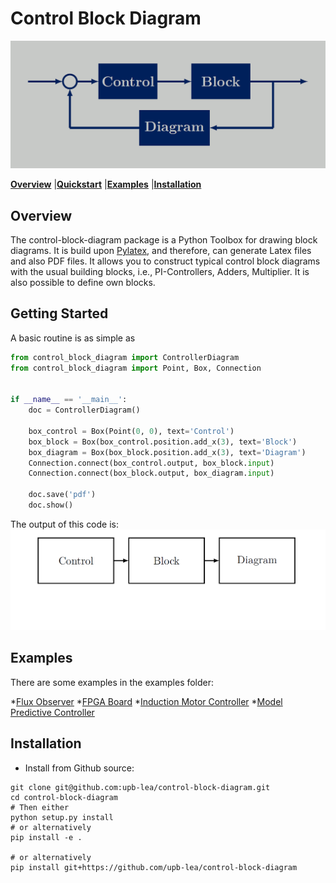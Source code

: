 # Control Block Diagram
![](docs/Control_Block_Diagram.png)

[**Overview**](#overview)
|[**Quickstart**](#getting-started)
|[**Examples**](#examples)
|[**Installation**](#installation)

## Overview
The control-block-diagram package is a Python Toolbox for drawing block diagrams. It is build
upon [Pylatex](https://jeltef.github.io/PyLaTeX/current/), and therefore, can generate Latex
files and also PDF files. It allows you to construct typical control block diagrams with the
usual building blocks, i.e., PI-Controllers, Adders, Multiplier. It is also possible to
define own blocks. 

## Getting Started
A basic routine is as simple as
```py
from control_block_diagram import ControllerDiagram
from control_block_diagram import Point, Box, Connection


if __name__ == '__main__':
    doc = ControllerDiagram()
    
    box_control = Box(Point(0, 0), text='Control')
    box_block = Box(box_control.position.add_x(3), text='Block')
    box_diagram = Box(box_block.position.add_x(3), text='Diagram')
    Connection.connect(box_control.output, box_block.input)
    Connection.connect(box_block.output, box_diagram.input)
    
    doc.save('pdf')
    doc.show()
```

The output of this code is:
![](docs/Control_Block.png)

## Examples
There are some examples in the examples folder:

*[Flux Observer](https://github.com/upb-lea/control-block-diagram/blob/main/examples/flux_observer.py)
*[FPGA Board](https://github.com/upb-lea/control-block-diagram/blob/main/examples/fpga_example.py)
*[Induction Motor Controller](https://github.com/upb-lea/control-block-diagram/blob/main/examples/induction_motor_controller.py)
*[Model Predictive Controller](https://github.com/upb-lea/control-block-diagram/blob/main/examples/model_predictive_controller.py)

## Installation


- Install from Github source:

```
git clone git@github.com:upb-lea/control-block-diagram.git 
cd control-block-diagram
# Then either
python setup.py install
# or alternatively
pip install -e .

# or alternatively
pip install git+https://github.com/upb-lea/control-block-diagram
```